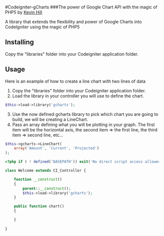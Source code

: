 #Codeigniter-gCharts
###The power of Google Chart API with the magic of PHP5
by [Kevin Hill](http://khilldesigns.site11.com)

A library that extends the flexibility and power of Google Charts into CodeIgniter using the magic of PHP5

## Installing
Copy the "libraries" folder into your Codeigniter application folder.

## Usage
Here is an example of how to create a line chart with two lines of data

1. Copy the "libraries" folder into your Codeigniter application folder.
2. Load the library in your controller you will use to define the chart.  
```php
$this->load->library('gcharts');
```
3. Use the now defined gcharts library to pick which chart you are going to build, we will be creating a LineChart.
4. Pass an array defining what you will be plotting in your graph. The first item will be the horizontal axis, the second item => the first line, the third item => second line, etc...  
```php
$this->gcharts->LineChart(
    array('Amount', 'Current', 'Projected')
);
```


```php
<?php if ( ! defined('BASEPATH')) exit('No direct script access allowed');

class Welcome extends CI_Controller {

    function __construct()
    {
        parent::__construct();
        $this->load->library('gcharts');
    }

    public function chart()
    {

    }
    
}
```